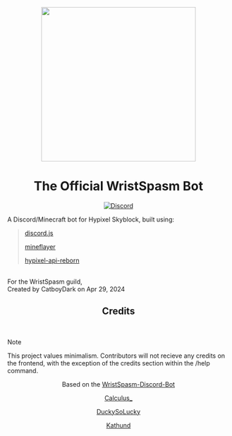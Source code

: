 <p align="center" width="100%">
    <img width="350" height="350" src="https://i.imgur.com/hJx16Cw.png">
</p>

<h1 align="center">
    The Official WristSpasm Bot</h1>

<div align="center">
    
[![Discord](https://img.shields.io/badge/Discord-Join%20us!-5555ff?style=flat&logo=discord&link=https://discord.gg/DV4yR5p5KE)](https://discord.gg/DV4yR5p5KE)

</div>

A Discord/Minecraft bot for Hypixel Skyblock, built using: <br />
>
> [discord.js](https://github.com/discordjs/guide) <br />
>
> [mineflayer](https://github.com/PrismarineJS/mineflayer) <br />
>
> [hypixel-api-reborn](https://github.com/Hypixel-API-Reborn/hypixel-api-reborn) <br />
>
<br /> 
For the WristSpasm guild, <br /> 
Created by CatboyDark on Apr 29, 2024 <br /> 

<div align="center">
    
<h2>Credits</h2><br>

</div>

> [!NOTE]
> This project values minimalism. Contributors will not recieve any credits on the frontend, with the exception of the credits section within the /help command.

<div align="center">
    
Based on the [WristSpasm-Discord-Bot](https://github.com/Wristspasm/Wristspasm-Discord-Bot)

[Calculus_](https://github.com/DrRed96)

[DuckySoLucky](https://github.com/DuckySoLucky)

[Kathund](https://github.com/Kathund)

</div>
